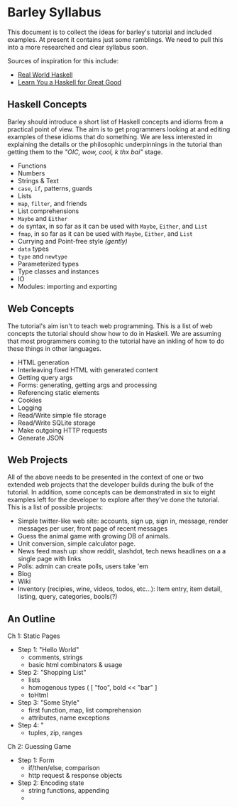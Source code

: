 Barley Syllabus
===============

This document is to collect the ideas for barley's tutorial and included
examples. At present it contains just some ramblings. We need to pull this
into a more researched and clear syllabus soon.

Sources of inspiration for this include:

* [Real World Haskell](http://book.realworldhaskell.org/)
* [Learn You a Haskell for Great Good](http://learnyouahaskell.com/)
    

Haskell Concepts
----------------

Barley should introduce a short list of Haskell concepts and idioms from a 
practical point of view. The aim is to get programmers looking at and
editing examples of these idioms that do something. We are less interested
in explaining the details or the philosophic underpinnings in the tutorial
than getting them to the _"OIC, wow, cool, k thx bai"_ stage.

* Functions
* Numbers
* Strings & Text
* `case`, `if`, patterns, guards
* Lists
* `map`, `filter`, and friends
* List comprehensions
* `Maybe` and `Either`
* `do` syntax, in so far as it can be used with `Maybe`, `Either`, and `List`
* `fmap`, in so far as it can be used with `Maybe`, `Either`, and `List`
* Currying and Point-free style _(gently)_
* `data` types
* `type` and `newtype`
* Parameterized types
* Type classes and instances
* IO
* Modules: importing and exporting


Web Concepts
------------

The tutorial's aim isn't to teach web programming. This is a list of web
concepts the tutorial should show how to do in Haskell. We are assuming
that most programmers coming to the tutorial have an inkling of how to do
these things in other languages.

* HTML generation
* Interleaving fixed HTML with generated content
* Getting query args
* Forms: generating, getting args and processing
* Referencing static elements
* Cookies
* Logging
* Read/Write simple file storage
* Read/Write SQLite storage
* Make outgoing HTTP requests
* Generate JSON


Web Projects
------------

All of the above needs to be presented in the context of one or two
extended web projects that the developer builds during the bulk of
the tutorial. In addition, some concepts can be demonstrated in six
to eight examples left for the developer to explore after they've
done the tutorial. This is a list of possible projects:

* Simple twitter-like web site: accounts, sign up, sign in, message,
  render messages per user, front page of recent messages
* Guess the animal game with growing DB of animals.
* Unit conversion, simple calculator page.
* News feed mash up: show reddit, slashdot, tech news headlines on a
  a single page with links
* Polls: admin can create polls, users take 'em
* Blog
* Wiki
* Inventory (recipies, wine, videos, todos, etc...): Item entry, item detail, listing,
query, categories, bools(?)



An Outline
----------

Ch 1: Static Pages
* Step 1: "Hello World"
    - comments, strings
    - basic html combinators & usage
* Step 2: "Shopping List"
    - lists
    - homogenous types (  [ "foo", bold << "bar" ]
    - toHtml
* Step 3: "Some Style"
    - first function, map, list comprehension
    - attributes, name exceptions
* Step 4: "
    - tuples, zip, ranges 
    
    
Ch 2: Guessing Game
* Step 1: Form
    - if/then/else, comparison
    - http request & response objects
* Step 2: Encoding state
    - string functions, appending
    - 